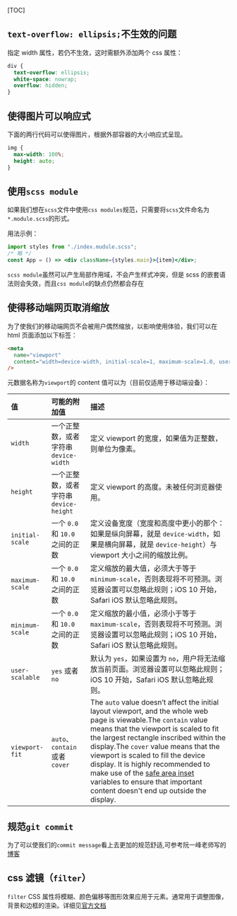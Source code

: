[TOC]

## `text-overflow: ellipsis;`不生效的问题

指定 width 属性，若仍不生效，这时需额外添加两个 css 属性：

```css
div {
  text-overflow: ellipsis;
  white-space: nowrap;
  overflow: hidden;
}
```

## 使得图片可以响应式

下面的两行代码可以使得图片，根据外部容器的大小响应式呈现。

```css
img {
  max-width: 100%;
  height: auto;
}
```

## 使用`scss module`

如果我们想在`scss`文件中使用`css modules`规范，只需要将`scss`文件命名为`*.module.scss`的形式。

用法示例：

```jsx
import styles from "./index.mudule.scss";
/* 略 */
const App = () => <div className={styles.main}>{item}</div>;
```

`scss module`虽然可以产生局部作用域，不会产生样式冲突，但是 scss 的嵌套语法则会失效，而且`css module`的缺点仍然都会存在

## 使得移动端网页取消缩放

为了使我们的移动端网页不会被用户偶然缩放，以影响使用体验，我们可以在 html 页面添加以下标签：

```html
<meta
  name="viewport"
  content="width=device-width, initial-scale=1, maximum-scale=1.0, user-scalable=no"
/>
```

元数据名称为`viewport`的 content 值可以为（目前仅适用于移动端设备）：

| 值              | 可能的附加值                           | 描述                                                                                                                                                                                                                                                                                                                                                                                                                                                                                                   |
| :-------------- | :------------------------------------- | :----------------------------------------------------------------------------------------------------------------------------------------------------------------------------------------------------------------------------------------------------------------------------------------------------------------------------------------------------------------------------------------------------------------------------------------------------------------------------------------------------- |
| `width`         | 一个正整数，或者字符串 `device-width`  | 定义 viewport 的宽度，如果值为正整数，则单位为像素。                                                                                                                                                                                                                                                                                                                                                                                                                                                   |
| `height`        | 一个正整数，或者字符串 `device-height` | 定义 viewport 的高度。未被任何浏览器使用。                                                                                                                                                                                                                                                                                                                                                                                                                                                             |
| `initial-scale` | 一个 `0.0` 和 `10.0` 之间的正数        | 定义设备宽度（宽度和高度中更小的那个：如果是纵向屏幕，就是 `device-width`，如果是横向屏幕，就是 `device-height`）与 viewport 大小之间的缩放比例。                                                                                                                                                                                                                                                                                                                                                      |
| `maximum-scale` | 一个 `0.0` 和 `10.0` 之间的正数        | 定义缩放的最大值，必须大于等于 `minimum-scale`，否则表现将不可预测。浏览器设置可以忽略此规则；iOS 10 开始，Safari iOS 默认忽略此规则。                                                                                                                                                                                                                                                                                                                                                                 |
| `minimum-scale` | 一个 `0.0` 和 `10.0` 之间的正数        | 定义缩放的最小值，必须小于等于 `maximum-scale`，否则表现将不可预测。浏览器设置可以忽略此规则；iOS 10 开始，Safari iOS 默认忽略此规则。                                                                                                                                                                                                                                                                                                                                                                 |
| `user-scalable` | `yes` 或者 `no`                        | 默认为 `yes`，如果设置为 `no`，用户将无法缩放当前页面。浏览器设置可以忽略此规则；iOS 10 开始，Safari iOS 默认忽略此规则。                                                                                                                                                                                                                                                                                                                                                                              |
| `viewport-fit`  | `auto`、`contain` 或者 `cover`         | The `auto` value doesn’t affect the initial layout viewport, and the whole web page is viewable.The `contain` value means that the viewport is scaled to fit the largest rectangle inscribed within the display.The `cover` value means that the viewport is scaled to fill the device display. It is highly recommended to make use of the [safe area inset](<https://developer.mozilla.org/zh-CN/docs/Web/CSS/env()>) variables to ensure that important content doesn't end up outside the display. |

## 规范`git commit`

为了可以使我们的`commit message`看上去更加的规范舒适,可参考阮一峰老师写的[博客](https://www.ruanyifeng.com/blog/2016/01/commit_message_change_log.html)

## css 滤镜（`filter`）

`filter` CSS 属性将模糊、颜色偏移等图形效果应用于元素。通常用于调整图像，背景和边框的渲染。详细见[官方文档](https://developer.mozilla.org/zh-CN/docs/Web/CSS/filter)
